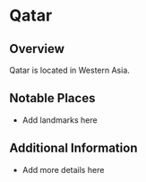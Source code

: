# Qatar
## Overview
Qatar is located in Western Asia.

## Notable Places
- Add landmarks here

## Additional Information
- Add more details here
